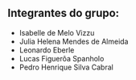 ## Integrantes do grupo:
- Isabelle de Melo Vizzu
- Julia Helena Mendes de Almeida
- Leonardo Eberle
- Lucas Figuerôa Spanholo
- Pedro Henrique Silva Cabral
